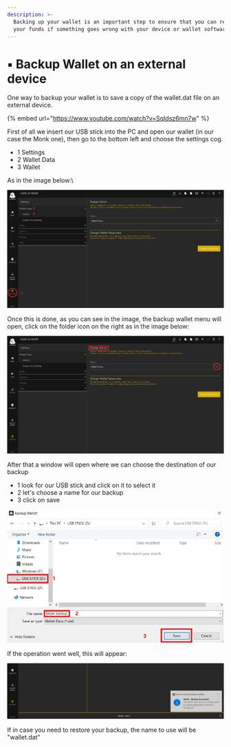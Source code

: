 ```yaml
---
description: >-
  Backing up your wallet is an important step to ensure that you can recover
  your funds if something goes wrong with your device or wallet software.
---
```


# ▪ Backup Wallet on an external device

One way to backup your wallet is to save a copy of the wallet.dat file on an external device.

{% embed url="https://www.youtube.com/watch?v=SqIdsz6mn7w" %}

First of all we insert our USB stick into the PC and open our wallet (in our case the Monk one), then go to the bottom left and choose the settings cog.

* 1 Settings
* 2 Wallet Data
* 3 Wallet

As in the image below:\


![](<../../.gitbook/assets/0 (5).png>)

Once this is done, as you can see in the image, the backup wallet menu will open, click on the folder icon on the right as in the image below:

![](<../../.gitbook/assets/1 (8).png>)

After that a window will open where we can choose the destination of our backup

* 1 look for our USB stick and click on it to select it
* 2 let's choose a name for our backup
* 3 click on save

![](<../../.gitbook/assets/2 (7).png>)

If the operation went well, this will appear:

![](<../../.gitbook/assets/3 (6).png>)

If in case you need to restore your backup, the name to use will be "wallet.dat"

